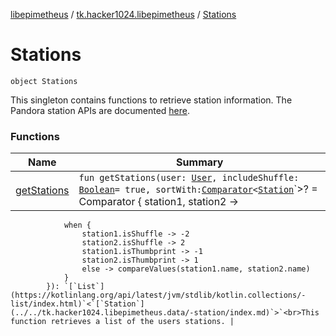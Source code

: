[libepimetheus](../../index.md) / [tk.hacker1024.libepimetheus](../index.md) / [Stations](./index.md)

# Stations

`object Stations`

This singleton contains functions to retrieve station information.
The Pandora station APIs are documented [here](https://6xq.net/pandora-apidoc/rest/stations/).

### Functions

| Name | Summary |
|---|---|
| [getStations](get-stations.md) | `fun getStations(user: `[`User`](../-user/index.md)`, includeShuffle: `[`Boolean`](https://kotlinlang.org/api/latest/jvm/stdlib/kotlin/-boolean/index.html)` = true, sortWith: `[`Comparator`](https://kotlinlang.org/api/latest/jvm/stdlib/kotlin/-comparator/index.html)`<`[`Station`](../../tk.hacker1024.libepimetheus.data/-station/index.md)`>? = Comparator { station1, station2 ->
                when {
                    station1.isShuffle -> -2
                    station2.isShuffle -> 2
                    station1.isThumbprint -> -1
                    station2.isThumbprint -> 1
                    else -> compareValues(station1.name, station2.name)
                }
            }): `[`List`](https://kotlinlang.org/api/latest/jvm/stdlib/kotlin.collections/-list/index.html)`<`[`Station`](../../tk.hacker1024.libepimetheus.data/-station/index.md)`>`<br>This function retrieves a list of the users stations. |
